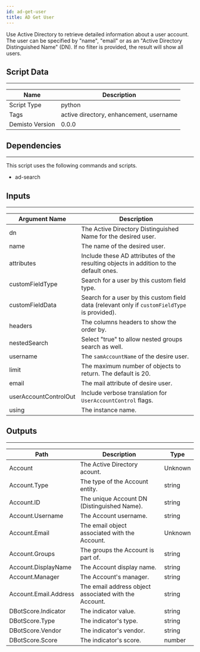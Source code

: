 ```yaml
---
id: ad-get-user
title: AD Get User
---
```


Use Active Directory to retrieve detailed information about a user account. The user can be specified by "name", "email" or as an "Active Directory Distinguished Name" (DN).
If no filter is provided, the result will show all users.

## Script Data
---

| **Name** | **Description** |
| --- | --- |
| Script Type | python |
| Tags | active directory, enhancement, username |
| Demisto Version | 0.0.0 |

## Dependencies
---
This script uses the following commands and scripts.
* ad-search

## Inputs
---

| **Argument Name** | **Description** |
| --- | --- |
| dn | The Active Directory Distinguished Name for the desired user. |
| name | The name of the desired user. |
| attributes | Include these AD attributes of the resulting objects in addition to the default ones. |
| customFieldType | Search for a user by this custom field type. |
| customFieldData | Search for a user by this custom field data (relevant only if `customFieldType` is provided). |
| headers | The columns headers to show the order by. |
| nestedSearch | Select "true" to allow nested groups search as well. |
| username | The `samAccountName` of the desire user. |
| limit | The maximum number of objects to return. The default is 20. |
| email | The mail attribute of desire user. |
| userAccountControlOut | Include verbose translation for `UserAccountControl` flags. |
| using | The instance name. |

## Outputs
---

| **Path** | **Description** | **Type** |
| --- | --- | --- |
| Account | The Active Directory acount. | Unknown |
| Account.Type | The type of the Account entity. | string |
| Account.ID | The unique Account DN (Distinguished Name). | string |
| Account.Username | The Account username. | string |
| Account.Email | The email object associated with the Account. | Unknown |
| Account.Groups | The groups the Account is part of. | string |
| Account.DisplayName | The Account display name. | string |
| Account.Manager | The Account's manager. | string |
| Account.Email.Address | The email address object associated with the Account. | string |
| DBotScore.Indicator | The indicator value. | string |
| DBotScore.Type | The indicator's type. | string |
| DBotScore.Vendor | The indicator's vendor. | string |
| DBotScore.Score | The indicator's score. | number |
